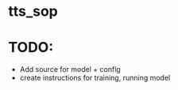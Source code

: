 # tts_sop
# TODO:
- Add source for model + config
- create instructions for training, running model
